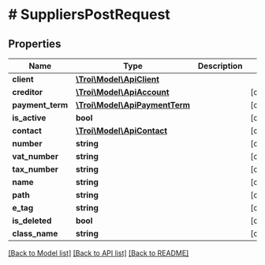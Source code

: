 # # SuppliersPostRequest

## Properties

Name | Type | Description | Notes
------------ | ------------- | ------------- | -------------
**client** | [**\Troi\Model\ApiClient**](ApiClient.md) |  |
**creditor** | [**\Troi\Model\ApiAccount**](ApiAccount.md) |  | [optional]
**payment_term** | [**\Troi\Model\ApiPaymentTerm**](ApiPaymentTerm.md) |  | [optional]
**is_active** | **bool** |  | [optional]
**contact** | [**\Troi\Model\ApiContact**](ApiContact.md) |  | [optional]
**number** | **string** |  | [optional]
**vat_number** | **string** |  | [optional]
**tax_number** | **string** |  | [optional]
**name** | **string** |  | [optional]
**path** | **string** |  | [optional]
**e_tag** | **string** |  | [optional]
**is_deleted** | **bool** |  | [optional]
**class_name** | **string** |  | [optional]

[[Back to Model list]](../../README.md#models) [[Back to API list]](../../README.md#endpoints) [[Back to README]](../../README.md)
